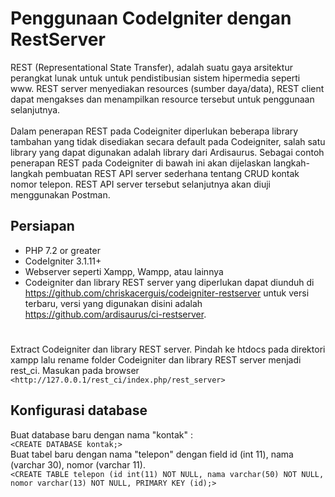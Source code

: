 # **Penggunaan CodeIgniter dengan RestServer**
REST (Representational State Transfer), adalah suatu gaya arsitektur perangkat lunak untuk untuk pendistibusian sistem hipermedia seperti www. REST server menyediakan resources (sumber daya/data), REST client dapat mengakses dan menampilkan resource tersebut untuk penggunaan selanjutnya.
<br><br> Dalam penerapan REST pada Codeigniter diperlukan beberapa library tambahan yang tidak disediakan secara default pada Codeigniter, salah satu library yang dapat digunakan adalah library dari Ardisaurus. Sebagai contoh penerapan REST pada Codeigniter di bawah ini akan dijelaskan langkah-langkah pembuatan REST API server sederhana tentang CRUD kontak nomor telepon. REST API server tersebut selanjutnya akan diuji menggunakan Postman.
## Persiapan
* PHP 7.2 or greater
* CodeIgniter 3.1.11+
* Webserver seperti Xampp, Wampp, atau lainnya
* Codeigniter dan library REST server yang diperlukan dapat diunduh di https://github.com/chriskacerguis/codeigniter-restserver untuk versi terbaru, versi yang digunakan disini adalah https://github.com/ardisaurus/ci-restserver.
#  
Extract Codeigniter dan library REST server. Pindah ke htdocs pada direktori xampp lalu rename folder Codeigniter dan library REST server menjadi rest_ci. Masukan pada browser 
<br>`<http://127.0.0.1/rest_ci/index.php/rest_server>`
## Konfigurasi database
Buat database baru dengan nama "kontak" :
<br>`<CREATE DATABASE kontak;>`
<br>Buat tabel baru dengan nama "telepon" dengan field id (int 11), nama (varchar 30), nomor (varchar 11).
<br>`<CREATE TABLE telepon (id int(11) NOT NULL, nama varchar(50) NOT NULL, nomor varchar(13) NOT NULL, PRIMARY KEY (id);>`

